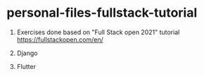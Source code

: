 # personal-files-fullstack-tutorial
1) Exercises done based on "Full Stack open 2021" tutorial
https://fullstackopen.com/en/

2) Django
3) Flutter
